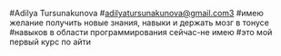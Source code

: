 #Adilya Tursunakunova
#adilyatursunakunova@gmail.com3
#имею желание получить новые знания, навыки и держать мозг в тонусе
#навыков в области программирования сейчас-не имею
#это мой первый курс по айти
